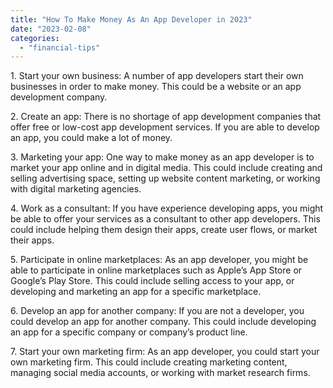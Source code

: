 ```yaml
---
title: "How To Make Money As An App Developer in 2023"
date: "2023-02-08"
categories: 
  - "financial-tips"
---
```


1\. Start your own business: A number of app developers start their own businesses in order to make money. This could be a website or an app development company.

2\. Create an app: There is no shortage of app development companies that offer free or low-cost app development services. If you are able to develop an app, you could make a lot of money.

3\. Marketing your app: One way to make money as an app developer is to market your app online and in digital media. This could include creating and selling advertising space, setting up website content marketing, or working with digital marketing agencies.

4\. Work as a consultant: If you have experience developing apps, you might be able to offer your services as a consultant to other app developers. This could include helping them design their apps, create user flows, or market their apps.

5\. Participate in online marketplaces: As an app developer, you might be able to participate in online marketplaces such as Apple’s App Store or Google’s Play Store. This could include selling access to your app, or developing and marketing an app for a specific marketplace.

6\. Develop an app for another company: If you are not a developer, you could develop an app for another company. This could include developing an app for a specific company or company’s product line.

7\. Start your own marketing firm: As an app developer, you could start your own marketing firm. This could include creating marketing content, managing social media accounts, or working with market research firms.

